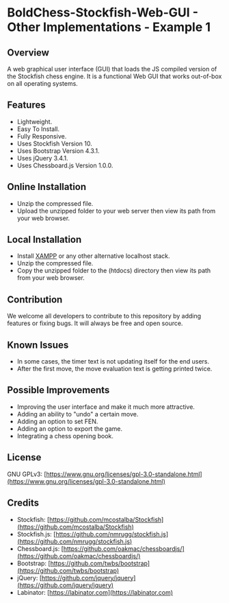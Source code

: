 # BoldChess-Stockfish-Web-GUI - Other Implementations - Example 1


## Overview

A web graphical user interface (GUI) that loads the JS compiled version of the Stockfish chess engine. It is a functional Web GUI that works out-of-box on all operating systems.


## Features

- Lightweight.
- Easy To Install.
- Fully Responsive.
- Uses Stockfish Version 10.
- Uses Bootstrap Version 4.3.1.
- Uses jQuery 3.4.1.
- Uses Chessboard.js Version 1.0.0.


## Online Installation

- Unzip the compressed file.
- Upload the unzipped folder to your web server then view its path from your web browser.


## Local Installation

- Install [XAMPP](https://www.apachefriends.org/index.html) or any other alternative localhost stack.
- Unzip the compressed file.
- Copy the unzipped folder to the (htdocs) directory then view its path from your web browser.


## Contribution

We welcome all developers to contribute to this repository by adding features or fixing bugs. It will always be free and open source.


## Known Issues

- In some cases, the timer text is not updating itself for the end users.
- After the first move, the move evaluation text is getting printed twice.


## Possible Improvements

- Improving the user interface and make it much more attractive.
- Adding an ability to "undo" a certain move.
- Adding an option to set FEN.
- Adding an option to export the game.
- Integrating a chess opening book.


## License

GNU GPLv3: [https://www.gnu.org/licenses/gpl-3.0-standalone.html](https://www.gnu.org/licenses/gpl-3.0-standalone.html)


## Credits

- Stockfish: [https://github.com/mcostalba/Stockfish](https://github.com/mcostalba/Stockfish)
- Stockfish.js: [https://github.com/nmrugg/stockfish.js](https://github.com/nmrugg/stockfish.js)
- Chessboard.js: [https://github.com/oakmac/chessboardjs/](https://github.com/oakmac/chessboardjs/)
- Bootstrap: [https://github.com/twbs/bootstrap](https://github.com/twbs/bootstrap)
- jQuery: [https://github.com/jquery/jquery](https://github.com/jquery/jquery)
- Labinator: [https://labinator.com](https://labinator.com)